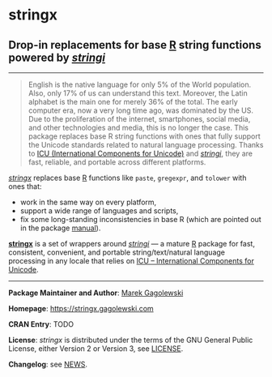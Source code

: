 # **stringx**

## Drop-in replacements for base [R](https://www.r-project.org/) string functions powered by *[stringi](https://stringi.gagolewski.com/)*

--------------------------------------------------------------------------------

> English is the native language for only 5% of the World population.
> Also, only 17% of us can understand this text. Moreover, the Latin alphabet
> is the main one for merely 36% of the total.
> The early computer era, now a very long time ago, was dominated by the US.
> Due to the proliferation of the internet, smartphones, social media,
> and other technologies and media, this is no longer the case.
> This package replaces base R string functions with ones that fully support
> the Unicode standards related to natural language processing. Thanks to
> [ICU (International Components for Unicode)](http://site.icu-project.org/)
> and [*stringi*](https://stringi.gagolewski.com/),
> they are fast, reliable, and portable across different platforms.


[*stringx*](https://stringx.gagolewski.com/) replaces base
[R](https://www.r-project.org/) functions like
`paste`, `gregexpr`, and `tolower` with ones that:

* work in the same way on every platform,
* support a wide range of languages and scripts,
* fix some long-standing inconsistencies in base R
  (which are pointed out in the package
  [manual](https://stringx.gagolewski.com)).


[**stringx**](https://stringx.gagolewski.com/) is a set of wrappers around
[*stringi*](https://stringi.gagolewski.com/) — a mature
[R](https://www.r-project.org/) package for
fast, consistent, convenient, and portable string/text/natural language
processing in any locale that relies on
[ICU – International Components for Unicode](http://site.icu-project.org/).


--------------------------------------------------------------------------------


**Package Maintainer and Author**:
[Marek Gagolewski](https://www.gagolewski.com/)

**Homepage**: https://stringx.gagolewski.com

**CRAN Entry**: TODO

**License**:
*stringx* is distributed under the terms of the GNU General Public License,
either Version 2 or Version 3, see
[LICENSE](https://raw.githubusercontent.com/gagolews/stringx/master/LICENSE).

**Changelog**: see
[NEWS](https://raw.githubusercontent.com/gagolews/stringx/master/NEWS).
